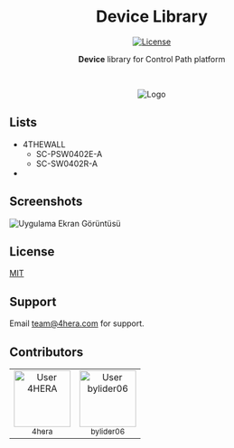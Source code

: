 
<h1 align="center">Device Library</h1>
<p align="center">
  <a href="https://img.shields.io/badge/license-MIT-green">
    <img src="https://img.shields.io/badge/license-MIT-green" alt="License" />
  </a>
</p>

<p align="center">
<b>Device</b> library for Control Path platform
</p>

<br/>
<p align="center">
  <img src="http://portal.4thewall.com/admin/assets/upload_file/control%20path%20device%20library.png" alt="Logo" />
</p>


    
## Lists

- 4THEWALL
    * SC-PSW0402E-A
    * SC-SW0402R-A
-    


  
## Screenshots

![Uygulama Ekran Görüntüsü](https://via.placeholder.com/468x300?text=App+Screenshot+Here)

  
## License

[MIT](https://choosealicense.com/licenses/mit/)

  
## Support

Email team@4hera.com for support.

## Contributors



<table>
  <tr>
    <td align="center"><a href="https://github.com/4hera"><img src="https://avatars.githubusercontent.com/u/130228897?v=4&s=100" width="100px;" alt="User 4HERA" /><br/><sub>4hera</sub></a></td>
    <td align="center"><a href="https://github.com/bylider06"><img src="https://avatars.githubusercontent.com/u/130244037?v=4&s=100" width="100px;" alt="User bylider06" /><br /><sub>bylider06</sub></a></td>
  </tr>
</table>


  

